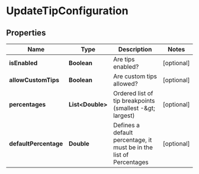 
# UpdateTipConfiguration

## Properties
Name | Type | Description | Notes
------------ | ------------- | ------------- | -------------
**isEnabled** | **Boolean** | Are tips enabled? |  [optional]
**allowCustomTips** | **Boolean** | Are custom tips allowed? |  [optional]
**percentages** | **List&lt;Double&gt;** | Ordered list of tip breakpoints (smallest -&amp;gt; largest) |  [optional]
**defaultPercentage** | **Double** | Defines a default percentage, it must be in the list of Percentages |  [optional]



